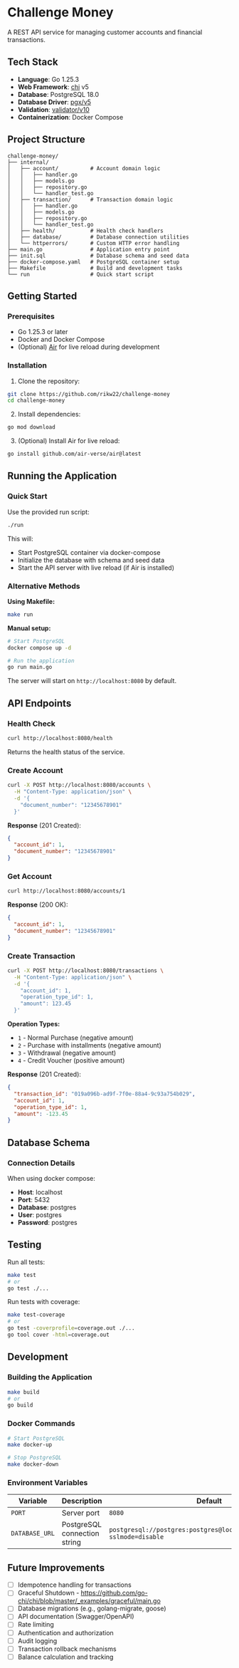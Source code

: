 # Challenge Money

A REST API service for managing customer accounts and financial transactions. 

## Tech Stack

- **Language**: Go 1.25.3
- **Web Framework**: [chi](https://github.com/go-chi/chi) v5
- **Database**: PostgreSQL 18.0
- **Database Driver**: [pgx/v5](https://github.com/jackc/pgx)
- **Validation**: [validator/v10](https://github.com/go-playground/validator)
- **Containerization**: Docker Compose

## Project Structure

```
challenge-money/
├── internal/
│   ├── account/          # Account domain logic
│   │   ├── handler.go
│   │   ├── models.go
│   │   ├── repository.go
│   │   └── handler_test.go
│   ├── transaction/      # Transaction domain logic
│   │   ├── handler.go
│   │   ├── models.go
│   │   ├── repository.go
│   │   └── handler_test.go
│   ├── health/           # Health check handlers
│   ├── database/         # Database connection utilities
│   └── httperrors/       # Custom HTTP error handling
├── main.go               # Application entry point
├── init.sql              # Database schema and seed data
├── docker-compose.yaml   # PostgreSQL container setup
├── Makefile              # Build and development tasks
└── run                   # Quick start script
```

## Getting Started

### Prerequisites

- Go 1.25.3 or later
- Docker and Docker Compose
- (Optional) [Air](https://github.com/air-verse/air) for live reload during development

### Installation

1. Clone the repository:
```bash
git clone https://github.com/rikw22/challenge-money
cd challenge-money
```

2. Install dependencies:
```bash
go mod download
```

3. (Optional) Install Air for live reload:
```bash
go install github.com/air-verse/air@latest
```

## Running the Application

### Quick Start

Use the provided run script:
```bash
./run
```

This will:
- Start PostgreSQL container via docker-compose
- Initialize the database with schema and seed data
- Start the API server with live reload (if Air is installed)

### Alternative Methods

**Using Makefile:**
```bash
make run
```

**Manual setup:**
```bash
# Start PostgreSQL
docker compose up -d

# Run the application
go run main.go
```

The server will start on `http://localhost:8080` by default.

## API Endpoints

### Health Check
```bash
curl http://localhost:8080/health
```
Returns the health status of the service.

### Create Account
```bash
curl -X POST http://localhost:8080/accounts \
  -H "Content-Type: application/json" \
  -d '{
    "document_number": "12345678901"
  }'
```

**Response** (201 Created):
```json
{
  "account_id": 1,
  "document_number": "12345678901"
}
```

### Get Account
```bash
curl http://localhost:8080/accounts/1
```

**Response** (200 OK):
```json
{
  "account_id": 1,
  "document_number": "12345678901"
}
```

### Create Transaction
```bash
curl -X POST http://localhost:8080/transactions \
  -H "Content-Type: application/json" \
  -d '{
    "account_id": 1,
    "operation_type_id": 1,
    "amount": 123.45
  }'
```

**Operation Types:**
- `1` - Normal Purchase (negative amount)
- `2` - Purchase with installments (negative amount)
- `3` - Withdrawal (negative amount)
- `4` - Credit Voucher (positive amount)

**Response** (201 Created):
```json
{
  "transaction_id": "019a096b-ad9f-7f0e-88a4-9c93a754b029",
  "account_id": 1,
  "operation_type_id": 1,
  "amount": -123.45
}
```

## Database Schema

### Connection Details

When using docker compose:
- **Host**: localhost
- **Port**: 5432
- **Database**: postgres
- **User**: postgres
- **Password**: postgres

## Testing

Run all tests:
```bash
make test
# or
go test ./...
```

Run tests with coverage:
```bash
make test-coverage
# or
go test -coverprofile=coverage.out ./...
go tool cover -html=coverage.out
```

## Development

### Building the Application

```bash
make build
# or
go build
```

### Docker Commands

```bash
# Start PostgreSQL
make docker-up

# Stop PostgreSQL
make docker-down
```

### Environment Variables

| Variable       | Description                  | Default                                                                  |
|----------------|------------------------------|--------------------------------------------------------------------------|
| `PORT`         | Server port                  | `8080`                                                                   |
| `DATABASE_URL` | PostgreSQL connection string | `postgresql://postgres:postgres@localhost:5432/postgres?sslmode=disable` |


## Future Improvements

- [ ] Idempotence handling for transactions
- [ ] Graceful Shutdown - https://github.com/go-chi/chi/blob/master/_examples/graceful/main.go
- [ ] Database migrations (e.g., golang-migrate, goose)
- [ ] API documentation (Swagger/OpenAPI)
- [ ] Rate limiting
- [ ] Authentication and authorization
- [ ] Audit logging
- [ ] Transaction rollback mechanisms
- [ ] Balance calculation and tracking